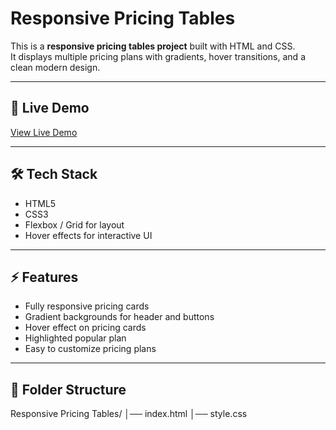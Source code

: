 # Responsive Pricing Tables

This is a **responsive pricing tables project** built with HTML and CSS.  
It displays multiple pricing plans with gradients, hover transitions, and a clean modern design.

---

## 🚀 Live Demo

[View Live Demo](https://aniruddha-jadhav-15.github.io/frontend-mini-projects/project-02-Pricing-Table/)

---

## 🛠️ Tech Stack

- HTML5
- CSS3
- Flexbox / Grid for layout
- Hover effects for interactive UI

---

## ⚡ Features

- Fully responsive pricing cards
- Gradient backgrounds for header and buttons
- Hover effect on pricing cards
- Highlighted popular plan
- Easy to customize pricing plans

---

## 📂 Folder Structure

Responsive Pricing Tables/
│── index.html
│── style.css
